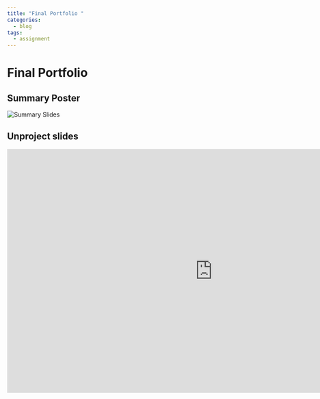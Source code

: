 ```yaml
---
title: "Final Portfolio "
categories:
  - blog
tags:
  - assignment
---
```


# Final Portfolio

## Summary Poster
![Summary Slides](/assets/images/Summmaryslides.jpg)

## Unproject slides
<iframe src="https://docs.google.com/presentation/d/e/2PACX-1vQfd4-4GEibQefwHy3C6uGUolZIQx3U38SoHowo4Ilp-Q17Z0uDWjQ-6L1Q48JSIArxidbTRij-qA2Z/embed?start=false&loop=false&delayms=3000" frameborder="0" width="960" height="569" allowfullscreen="true" mozallowfullscreen="true" webkitallowfullscreen="true"></iframe>